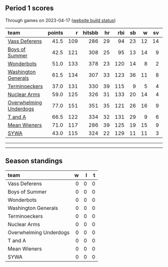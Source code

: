 

## Period 1 scores

Through games on 2023-04-17 ([website build status](https://github.com/brian-bot/pl-site/actions))


|team                   | points|   r| hitsbb| hr| rbi| sb|  w| sv|  so|   era|  whip|
|:----------------------|------:|---:|------:|--:|---:|--:|--:|--:|---:|-----:|-----:|
|[Vass Deferens](./vassdeferens)|   41.5| 109|    286| 29|  94| 23| 12| 14| 152| 4.595| 1.229|
|[Boys of Summer](./boysofsummer)|   42.5| 121|    308| 25|  95| 13| 14|  9| 189| 4.475| 1.383|
|[Wonderbots](./wonderbots)|   51.0| 133|    378| 23| 120| 14|  8|  2| 193| 4.216| 1.263|
|[Washington Generals](./washingtongenerals)|   61.5| 134|    307| 33| 123| 36| 11|  8| 179| 3.607| 1.291|
|[Terminoeckers](./terminoeckers)|   37.0| 131|    330| 39| 115|  9|  5|  4| 172| 5.400| 1.512|
|[Nuclear Arms](./nucleararms)|   59.0| 125|    326| 31| 133| 20| 14|  4| 181| 4.394| 1.288|
|[Overwhelming Underdogs](./overwhelmingunderdogs)|   77.0| 151|    351| 35| 121| 26| 16|  9| 170| 3.341| 1.187|
|[T and A](./tanda)     |   66.5| 122|    334| 32| 131| 29|  9|  6| 208| 3.304| 1.338|
|[Mean Wieners](./meanwieners)|   71.0| 117|    286| 39| 125| 19| 15|  9| 204| 2.738| 1.004|
|[SYWA](./sywa)         |   43.0| 115|    324| 22| 129| 11| 11|  3| 208| 4.390| 1.316|

* * *
* * *

## Season standings


|team                   |  w|  l|  t|
|:----------------------|--:|--:|--:|
|Vass Deferens          |  0|  0|  0|
|Boys of Summer         |  0|  0|  0|
|Wonderbots             |  0|  0|  0|
|Washington Generals    |  0|  0|  0|
|Terminoeckers          |  0|  0|  0|
|Nuclear Arms           |  0|  0|  0|
|Overwhelming Underdogs |  0|  0|  0|
|T and A                |  0|  0|  0|
|Mean Wieners           |  0|  0|  0|
|SYWA                   |  0|  0|  0|


